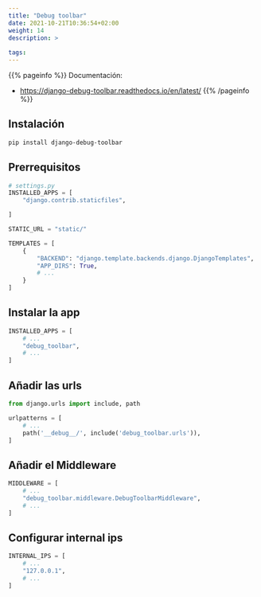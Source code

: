 ```yaml
---
title: "Debug toolbar"
date: 2021-10-21T10:36:54+02:00
weight: 14
description: >
  
tags: 
---
```


{{% pageinfo %}}
Documentación: 
* https://django-debug-toolbar.readthedocs.io/en/latest/
{{% /pageinfo %}}

## Instalación

```bash
pip install django-debug-toolbar
```

## Prerrequisitos

```python
# settings.py
INSTALLED_APPS = [
    "django.contrib.staticfiles",

]

STATIC_URL = "static/"

TEMPLATES = [
    {
        "BACKEND": "django.template.backends.django.DjangoTemplates",
        "APP_DIRS": True,
        # ...
    }
]
```

## Instalar la app

```python
INSTALLED_APPS = [
    # ...
    "debug_toolbar",
    # ...
]
```

## Añadir las urls

```python
from django.urls import include, path

urlpatterns = [
    # ...
    path('__debug__/', include('debug_toolbar.urls')),
]
```
## Añadir el Middleware

```python
MIDDLEWARE = [
    # ...
    "debug_toolbar.middleware.DebugToolbarMiddleware",
    # ...
]
```
## Configurar internal ips

```python
INTERNAL_IPS = [
    # ...
    "127.0.0.1",
    # ...
]
```